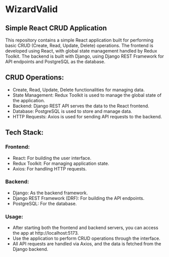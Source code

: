 # WizardValid

## Simple React CRUD Application
This repository contains a simple React application built for performing basic CRUD (Create, Read, Update, Delete) operations. The frontend is developed using React, with global state management handled by Redux Toolkit. The backend is built with Django, using Django REST Framework for API endpoints and PostgreSQL as the database.

## CRUD Operations:
- Create, Read, Update, Delete functionalities for managing data.
- State Management: Redux Toolkit is used to manage the global state of the application.
- Backend: Django REST API serves the data to the React frontend.
- Database: PostgreSQL is used to store and manage data.
- HTTP Requests: Axios is used for sending API requests to the backend.

## Tech Stack:

### Frontend:
- React: For building the user interface.
- Redux Toolkit: For managing application state.
- Axios: For handling HTTP requests.

### Backend:
- Django: As the backend framework.
- Django REST Framework (DRF): For building the API endpoints.
- PostgreSQL: For the database.

### Usage:
- After starting both the frontend and backend servers, you can access the app at http://localhost:5173.
- Use the application to perform CRUD operations through the interface.
- All API requests are handled via Axios, and the data is fetched from the Django backend.
